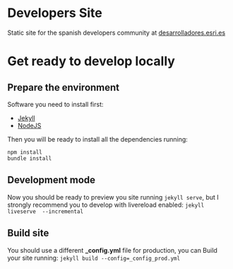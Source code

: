 # Developers Site
Static site for the spanish developers community at
[desarrolladores.esri.es](http://desarrolladores.esri.es)

# Get ready to develop locally

## Prepare the environment

Software you need to install first:
 * [Jekyll](https://jekyllrb.com/)
 * [NodeJS](https://nodejs.org/en/)

Then you will be ready to install all the dependencies running:
```
npm install
bundle install
```

## Development mode

Now you should be ready to preview you site running `jekyll serve`, but I
strongly recommend you to develop with livereload enabled:
`jekyll liveserve  --incremental`

## Build site
You should use a different **_config.yml** file for production, you can Build
your site running: `jekyll build --config=_config_prod.yml`
